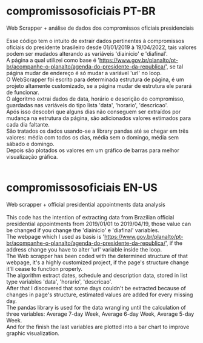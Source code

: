 # compromissosoficiais PT-BR
Web Scrapper + análise de dados dos compromissos oficiais presidenciais</br></br>
Esse código tem o intuito de extrair dados pertinentes à compromissos oficiais do presidente brasileiro desde 01/01/2019 à 19/04/2022, tais valores podem ser mudados alterando as variáveis 'diainicio' e 'diafinal'.</br>
A página a qual utilizei como base é 'https://www.gov.br/planalto/pt-br/acompanhe-o-planalto/agenda-do-presidente-da-republica/', se tal página mudar de endereço é só mudar a variável 'url' no loop.</br>
O WebScrapper foi escrito para determinada estrutura de página, é um projeto altamente customizado, se a página mudar de estrutura ele parará de funcionar.</br>
O algoritmo extrai dados de data, horário e descrição do compromisso, guardadas nas variáveis do tipo lista 'data', 'horario', 'descricao'.</br>
Após isso descobri que alguns dias não conseguem ser extraídos por mudança na estrutura da página, são adicionados valores estimados para cada dia faltante.</br>
São tratados os dados usando-se a library pandas até se chegar em três valores: média com todos os dias, média sem o domingo, média sem sábado e domingo.</br>
Depois são plotados os valores em um gráfico de barras para melhor visualização gráfica.</br></br>


# compromissosoficiais EN-US
Web scrapper + official presidential appointments data analysis</br></br>
This code has the intention of extracting data from Brazilian official presidential appointments from 2019/01/01 to 2019/04/19, those value can be changed if you change the 'diainicio' e 'diafinal' variables.</br>
The webpage which I used as basis is 'https://www.gov.br/planalto/pt-br/acompanhe-o-planalto/agenda-do-presidente-da-republica/', if the address change you have to alter 'url' variable inside the loop.</br>
The Web scrapper has been coded with the determined structure of that webpage, it's a highly customized project, if the page's structure change it'll cease to function properly.</br>
The algorithm extract dates, schedule and description data, stored in list type variables 'data', 'horario', 'descricao'.</br>
After that I discovered that some days couldn't be extracted because of changes in page's structure, estimated values are added for every missing day.</br>
The pandas library is used for the data wrangling until the calculation of three variables: Average 7-day Week, Average 6-day Week, Average 5-day Week.</br>
And for the finish the last variables are plotted into a bar chart to improve graphic visualization.</br>
